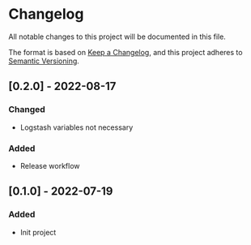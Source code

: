 # Changelog

All notable changes to this project will be documented in this file.

The format is based on [Keep a Changelog](https://keepachangelog.com/en/1.0.0/),
and this project adheres to [Semantic Versioning](https://semver.org/spec/v2.0.0.html).


## [0.2.0] - 2022-08-17

### Changed
- Logstash variables not necessary
### Added
- Release workflow


## [0.1.0] - 2022-07-19

### Added
- Init project
